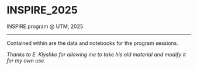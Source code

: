 # INSPIRE_2025
INSPIRE program @ UTM, 2025

___

Contained within are the data and notebooks for the program sessions. 

*Thanks to E. Klyshko for allowing me to take his old material and modify it for my own use.*
